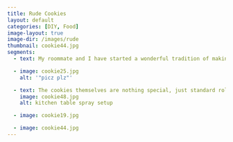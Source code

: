 ```yaml
---
title: Rude Cookies
layout: default
categories: [DIY, Food]
image-layout: true
image-dir: /images/rude
thumbnail: cookie44.jpg
segments: 
  - text: My roommate and I have started a wonderful tradition of making rude cookies for Valentine's Day, just to lighten up the atmosphere a bit around school. We may decide to sell them beyond school for the coming season. Stay tuned.

  - image: cookie25.jpg
    alt: '"picz plz"'

  - text: The cookies themselves are nothing special, just standard rolled sugar cookies (mostly butter by weight), and the text is just an aerosol food coloring. The real magic is in the sentiment. 
    image: cookie48.jpg
    alt: kitchen table spray setup

  - image: cookie19.jpg

  - image: cookie44.jpg
---
```

